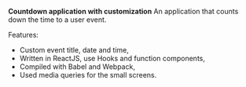 **Countdown application with customization**
An application that counts down the time to a user event.  

Features:
- Custom event title, date and time,
- Written in ReactJS, use Hooks and function components,
- Compiled with Babel and Webpack,
- Used media queries for the small screens.